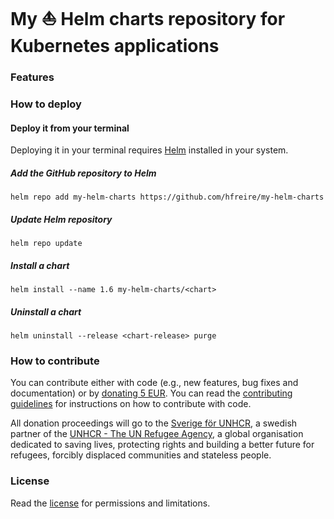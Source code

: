 # My :boat: Helm charts repository for Kubernetes applications

>

### Features

### How to deploy

#### Deploy it from your terminal
Deploying it in your terminal requires [Helm](https://helm.sh/) installed in your system.

##### Add the GitHub repository to Helm
```
helm repo add my-helm-charts https://github.com/hfreire/my-helm-charts
```

##### Update Helm repository
```
helm repo update
```

##### Install a chart
```
helm install --name 1.6 my-helm-charts/<chart>
```

##### Uninstall a chart
```
helm uninstall --release <chart-release> purge
```

### How to contribute
You can contribute either with code (e.g., new features, bug fixes and documentation) or by [donating 5 EUR](https://paypal.me/hfreire/5). You can read the [contributing guidelines](CONTRIBUTING.md) for instructions on how to contribute with code.

All donation proceedings will go to the [Sverige för UNHCR](https://sverigeforunhcr.se), a swedish partner of the [UNHCR - The UN Refugee Agency](http://www.unhcr.org), a global organisation dedicated to saving lives, protecting rights and building a better future for refugees, forcibly displaced communities and stateless people.

### License
Read the [license](./LICENSE.md) for permissions and limitations.
